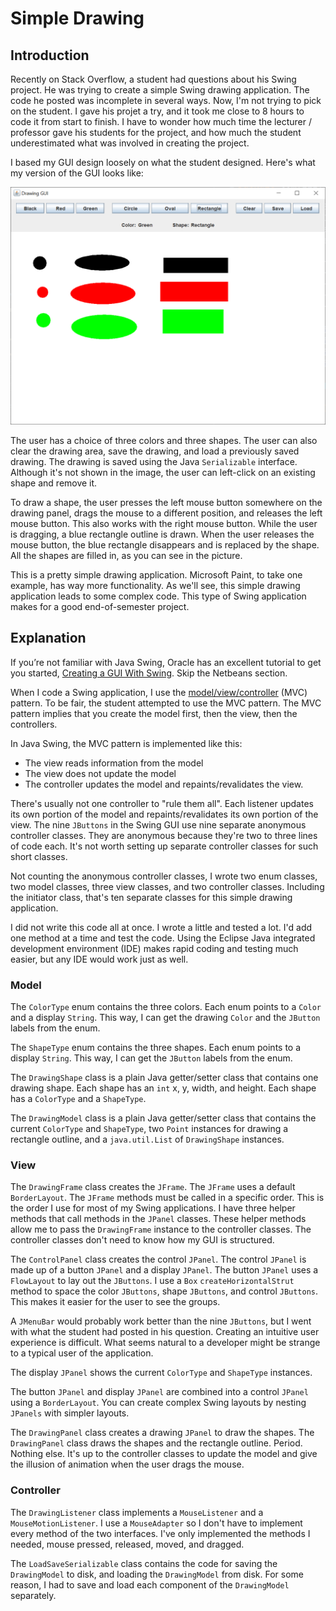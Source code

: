 # Simple Drawing

## Introduction

Recently on Stack Overflow, a student had questions about his Swing project.  He was trying to create a simple Swing drawing application.  The code he posted was incomplete in several ways.  Now, I'm not trying to pick on the student.  I gave his projet a try, and it took me close to 8 hours to code it from start to finish.  I have to wonder how much time the lecturer / professor gave his students for the project, and how much the student underestimated what was involved in creating the project.

I based my GUI design loosely on what the student designed.  Here's what my version of the GUI looks like:

![Simple Drawing GUI](simpledrawing.png)

The user has a choice of three colors and three shapes.  The user can also clear the drawing area, save the drawing, and load a previously saved drawing.  The drawing is saved using the Java `Serializable` interface.  Although it's not shown in the image, the user can left-click on an existing shape and remove it.

To draw a shape, the user presses the left mouse button somewhere on the drawing panel, drags the mouse to a different position, and releases the left mouse button.  This also works with the right mouse button.  While the user is dragging, a blue rectangle outline is drawn.  When the user releases the mouse button, the blue rectangle disappears and is replaced by the shape.  All the shapes are filled in, as you can see in the picture.

This is a pretty simple drawing application.  Microsoft Paint, to take one example, has way more functionality.  As we'll see, this simple drawing application leads to some complex code.  This type of Swing application makes for a good end-of-semester project.

## Explanation

If you’re not familiar with Java Swing, Oracle has an excellent tutorial to get you started, [Creating a GUI With Swing](https://docs.oracle.com/javase/tutorial/uiswing/index.html). Skip the Netbeans section.

When I code a Swing application, I use the [model/view/controller](https://en.wikipedia.org/wiki/Model%E2%80%93view%E2%80%93controller) (MVC) pattern.  To be fair, the student attempted to use the MVC pattern.  The MVC pattern implies that you create the model first, then the view, then the controllers.

In Java Swing, the MVC pattern is implemented like this:

- The view reads information from the model
- The view does not update the model
- The controller updates the model and repaints/revalidates the view.

There's usually not one controller to "rule them all".  Each listener updates its own portion of the model and repaints/revalidates its own portion of the view.  The nine `JButtons` in the Swing GUI use nine separate anonymous controller classes.  They are anonymous because they're two to three lines of code each.  It's not worth setting up separate controller classes for such short classes.

Not counting the anonymous controller classes, I wrote two enum classes, two model classes, three view classes, and two controller classes.  Including the initiator class, that's ten separate classes for this simple drawing application.

I did not write this code all at once.  I wrote a little and tested a lot.  I'd add one method at a time and test the code.  Using the Eclipse Java integrated development environment (IDE) makes rapid coding and testing much easier, but any IDE would work just as well.

### Model

The `ColorType` enum contains the three colors.  Each enum points to a `Color` and a display `String`.  This way, I can get the drawing `Color` and the `JButton` labels from the enum.

The `ShapeType` enum contains the three shapes.  Each enum points to a display `String`.  This way, I can get the `JButton` labels from the enum.

The `DrawingShape` class is a plain Java getter/setter class that contains one drawing shape.  Each shape has an `int` x, y, width, and height.  Each shape has a `ColorType` and a `ShapeType`.

The `DrawingModel` class is a plain Java getter/setter class that contains the current `ColorType` and `ShapeType`, two `Point` instances for drawing a rectangle outline, and a `java.util.List` of `DrawingShape` instances.

### View

The `DrawingFrame` class creates the `JFrame`.  The `JFrame` uses a default `BorderLayout`.  The `JFrame` methods must be called in a specific order.  This is the order I use for most of my Swing applications.  I have three helper methods that call methods in the `JPanel` classes.  These helper methods allow me to pass the `DrawingFrame` instance to the controller classes.  The controller classes don't need to know how my GUI is structured.

The `ControlPanel` class creates the control `JPanel`.  The control `JPanel` is made up of a button `JPanel` and a display `JPanel`.  The button `JPanel` uses a `FlowLayout` to lay out the `JButtons`.  I use a `Box` `createHorizontalStrut` method to space the color `JButtons`, shape `JButtons`, and control `JButtons`.  This makes it easier for the user to see the groups.

A `JMenuBar` would probably work better than the nine `JButtons`, but I went with what the student had posted in his question.  Creating an intuitive user experience is difficult.  What seems natural to a developer might be strange to a typical user of the application.

The display `JPanel` shows the current `ColorType` and `ShapeType` instances.

The button `JPanel` and display `JPanel` are combined into a control `JPanel` using a `BorderLayout`.  You can create complex Swing layouts by nesting `JPanels` with simpler layouts.

The `DrawingPanel` class creates a drawing `JPanel` to draw the shapes.  The `DrawingPanel` class draws the shapes and the rectangle outline.  Period.  Nothing else.  It's up to the controller classes to update the model and give the illusion of animation when the user drags the mouse.

### Controller

The `DrawingListener` class implements a `MouseListener` and a `MouseMotionListener`.  I use a `MouseAdapter` so I don't have to implement every method of the two interfaces.  I've only implemented the methods I needed, mouse pressed, released, moved, and dragged.

The `LoadSaveSerializable` class contains the code for saving the `DrawingModel` to disk, and loading the `DrawingModel` from disk.  For some reason, I had to save and load each component of the `DrawingModel` separately.
